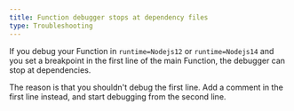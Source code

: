```yaml
---
title: Function debugger stops at dependency files
type: Troubleshooting
---
```


If you debug your Function in `runtime=Nodejs12` or `runtime=Nodejs14` and you set a breakpoint in the first line of the main Function, the debugger can stop at dependencies.

The reason is that you shouldn't debug the first line. Add a comment in the first line instead, and start debugging from the second line.
